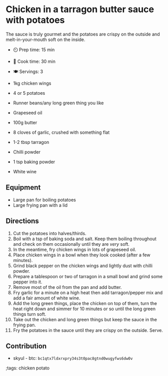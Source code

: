 # Chicken in a tarragon butter sauce with potatoes

The sauce is truly gourmet and the potatoes are crispy on the outside and melt-in-your-mouth soft on the
inside.

- ⏲️ Prep time: 15 min
- 🍳 Cook time: 30 min
- 🍽️  Servings: 3

- 1kg chicken wings
- 4 or 5 potatoes
- Runner beans/any long green thing you like
- Grapeseed oil
- 100g butter
- 8 cloves of garlic, crushed with something flat
- 1-2 tbsp tarragon
- Chilli powder
- 1 tsp baking powder
- White wine

## Equipment

- Large pan for boiling potatoes
- Large frying pan with a lid

## Directions

1. Cut the potatoes into halves/thirds.
2. Boil with a tsp of baking soda and salt. Keep them boiling throughout and check on them occasionally until they are *very* soft.
3. In the meantime, fry chicken wings in lots of grapeseed oil.
4. Place chicken wings in a bowl when they look cooked (after a few minutes).
5. Grind black pepper on the chicken wings and lightly dust with chilli powder.
6. Prepare a tablespoon or two of tarragon in a small bowl and grind some pepper into it.
7. Remove most of the oil from the pan and add butter.
8. Fry garlic for a minute on a high heat then add tarragon/pepper mix and add a fair amount of white wine.
9. Add the long green things, place the chicken on top of them, turn the heat right down and simmer for 10 minutes or so until the long green things turn soft.
10. Take out the chicken and long green things but keep the sauce in the frying pan.
11. Fry the potatoes in the sauce until they are crispy on the outside.
Serve.

## Contribution

- skyul - btc: `bc1qtx7ldxrxpry34s3t0pac8gtnd0wugyfws6dw0v`

;tags: chicken potato
